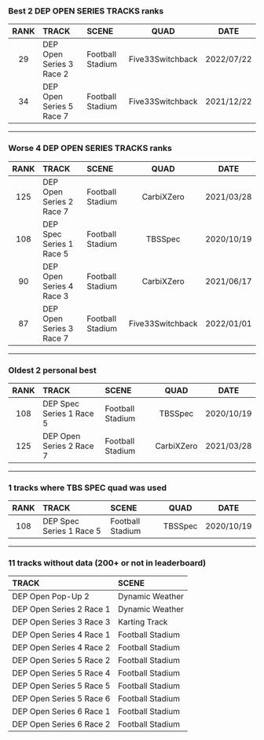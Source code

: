 ### Best 2 DEP OPEN SERIES TRACKS ranks
|RANK|TRACK|SCENE|QUAD|DATE|
|:---:|:---|:---|:---:|:---:|
|29|DEP Open Series 3 Race 2|Football Stadium|Five33Switchback|2022/07/22|
|34|DEP Open Series 5 Race 7|Football Stadium|Five33Switchback|2021/12/22|
---
### Worse 4 DEP OPEN SERIES TRACKS ranks
|RANK|TRACK|SCENE|QUAD|DATE|
|:---:|:---|:---|:---:|:---:|
|125|DEP Open Series 2 Race 7|Football Stadium|CarbiXZero|2021/03/28|
|108|DEP Spec Series 1 Race 5|Football Stadium|TBSSpec|2020/10/19|
|90|DEP Open Series 4 Race 3|Football Stadium|CarbiXZero|2021/06/17|
|87|DEP Open Series 3 Race 7|Football Stadium|Five33Switchback|2022/01/01|
---
### Oldest 2 personal best
|RANK|TRACK|SCENE|QUAD|DATE|
|:---:|:---|:---|:---:|:---:|
|108|DEP Spec Series 1 Race 5|Football Stadium|TBSSpec|2020/10/19|
|125|DEP Open Series 2 Race 7|Football Stadium|CarbiXZero|2021/03/28|
---
### 1 tracks where TBS SPEC quad was used
|RANK|TRACK|SCENE|QUAD|DATE|
|:---:|:---|:---|:---:|:---:|
|108|DEP Spec Series 1 Race 5|Football Stadium|TBSSpec|2020/10/19|
---
### 11 tracks without data (200+ or not in leaderboard)
|TRACK|SCENE|
|:---|:---|
|DEP Open Pop-Up 2|Dynamic Weather|
|DEP Open Series 2 Race 1|Dynamic Weather|
|DEP Open Series 3 Race 3|Karting Track|
|DEP Open Series 4 Race 1|Football Stadium|
|DEP Open Series 4 Race 2|Football Stadium|
|DEP Open Series 5 Race 2|Football Stadium|
|DEP Open Series 5 Race 4|Football Stadium|
|DEP Open Series 5 Race 5|Football Stadium|
|DEP Open Series 5 Race 6|Football Stadium|
|DEP Open Series 6 Race 1|Football Stadium|
|DEP Open Series 6 Race 2|Football Stadium|
